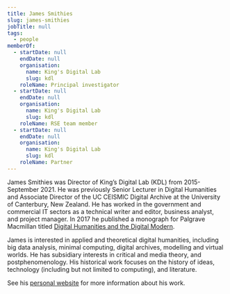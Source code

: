 ```yaml
---
title: James Smithies
slug: james-smithies
jobTitle: null
tags:
  - people
memberOf:
  - startDate: null
    endDate: null
    organisation:
      name: King's Digital Lab
      slug: kdl
    roleName: Principal investigator
  - startDate: null
    endDate: null
    organisation:
      name: King's Digital Lab
      slug: kdl
    roleName: RSE team member
  - startDate: null
    endDate: null
    organisation:
      name: King's Digital Lab
      slug: kdl
    roleName: Partner
---
```


James Smithies was Director of King’s Digital Lab (KDL) from 2015-September 2021. He was previously Senior Lecturer in Digital Humanities and Associate Director of the UC CEISMIC Digital Archive at the University of Canterbury, New Zealand. He has worked in the government and commercial IT sectors as a technical writer and editor, business analyst, and project manager. In 2017 he published a monograph for Palgrave Macmillan titled [Digital Humanities and the Digital Modern](https://link.springer.com/book/10.1057/978-1-137-49944-8).

James is interested in applied and theoretical digital humanities, including big data analysis, minimal computing, digital archives, modelling and virtual worlds. He has subsidiary interests in critical and media theory, and postphenomenology. His historical work focuses on the history of ideas, technology (including but not limited to computing), and literature.

See his [personal website](https://www.jamessmithies.org/) for more information about his work.
